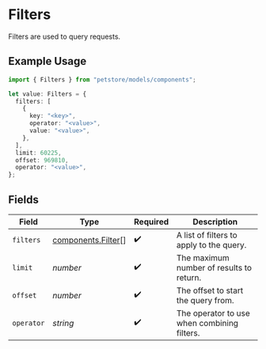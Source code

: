 # Filters

Filters are used to query requests.

## Example Usage

```typescript
import { Filters } from "petstore/models/components";

let value: Filters = {
  filters: [
    {
      key: "<key>",
      operator: "<value>",
      value: "<value>",
    },
  ],
  limit: 60225,
  offset: 969810,
  operator: "<value>",
};
```

## Fields

| Field                                                    | Type                                                     | Required                                                 | Description                                              |
| -------------------------------------------------------- | -------------------------------------------------------- | -------------------------------------------------------- | -------------------------------------------------------- |
| `filters`                                                | [components.Filter](../../models/components/filter.md)[] | :heavy_check_mark:                                       | A list of filters to apply to the query.                 |
| `limit`                                                  | *number*                                                 | :heavy_check_mark:                                       | The maximum number of results to return.                 |
| `offset`                                                 | *number*                                                 | :heavy_check_mark:                                       | The offset to start the query from.                      |
| `operator`                                               | *string*                                                 | :heavy_check_mark:                                       | The operator to use when combining filters.              |